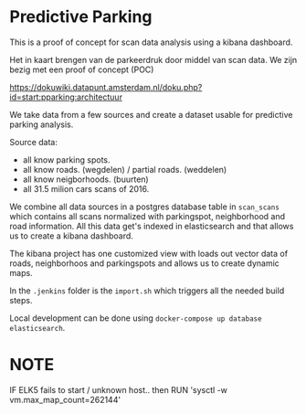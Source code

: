 # Predictive Parking

This is a proof of concept for scan data analysis using a kibana dashboard.

Het in kaart brengen van de parkeerdruk door middel van scan data.
We zijn bezig met een proof of concept (POC)


https://dokuwiki.datapunt.amsterdam.nl/doku.php?id=start:pparking:architectuur


We take data from a few sources and create a dataset usable for predictive parking analysis.

Source data:
 - all know parking spots.
 - all know roads. (wegdelen) / partial roads. (weddelen)
 - all know neigborhoods. (buurten)
 - all 31.5 milion cars scans of 2016.

We combine all data sources in a postgres database table
in `scan_scans` which contains all scans
normalized with parkingspot, neighborhood and road information.
All this data get's indexed in elasticsearch and that allows us to create a
kibana dashboard.

The kibana project has one customized view with loads out vector data of roads, neighborhoos and
parkingspots and allows us to create dynamic maps.

In the `.jenkins` folder is the `import.sh` which triggers all the needed build steps.

Local development can be done using `docker-compose up database elasticsearch`.

NOTE
====

   IF ELK5 fails to start / unknown host.. then RUN 'sysctl -w vm.max_map_count=262144'
